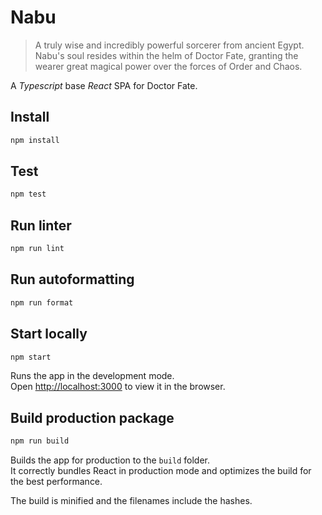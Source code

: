 # Nabu
> A truly wise and incredibly powerful sorcerer from ancient Egypt. Nabu's soul resides within the helm of Doctor Fate,
> granting the wearer great magical power over the forces of Order and Chaos.

A _Typescript_ base _React_ SPA for Doctor Fate.

## Install
```bash
npm install
```

## Test
```bash
npm test
```

## Run linter
```bash
npm run lint
```

## Run autoformatting
```bash
npm run format
```

## Start locally
```bash
npm start
```
Runs the app in the development mode.<br />
Open [http://localhost:3000](http://localhost:3000) to view it in the browser.

## Build production package
```bash
npm run build
```
Builds the app for production to the `build` folder.<br />
It correctly bundles React in production mode and optimizes the build for the best performance.

The build is minified and the filenames include the hashes.<br />
